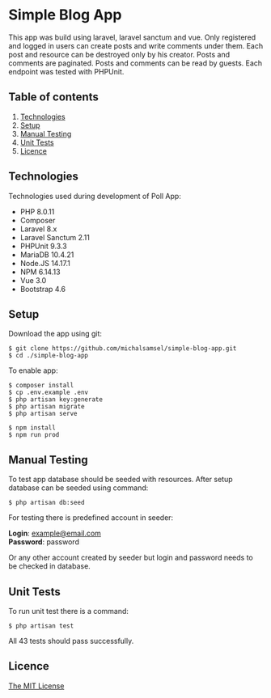 # Simple Blog App
This app was build using laravel, laravel sanctum and vue.
Only registered and logged in users can create posts and write comments under them.
Each post and resource can be destroyed only by his creator.
Posts and comments are paginated.
Posts and comments can be read by guests.
Each endpoint was tested with PHPUnit.
## Table of contents

1. [Technologies](#Requirements)
2. [Setup](#Setup)
3. [Manual Testing]()
4. [Unit Tests]()
5. [Licence](#Licence)

## Technologies
Technologies used during development of Poll App:
* PHP 8.0.11
* Composer
* Laravel 8.x
* Laravel Sanctum 2.11
* PHPUnit 9.3.3
* MariaDB 10.4.21
* Node.JS 14.17.1
* NPM 6.14.13
* Vue 3.0
* Bootstrap 4.6

## Setup
Download the app using git:
```
$ git clone https://github.com/michalsamsel/simple-blog-app.git
$ cd ./simple-blog-app
```

To enable app:
```
$ composer install
$ cp .env.example .env
$ php artisan key:generate
$ php artisan migrate
$ php artisan serve

$ npm install
$ npm run prod
```

## Manual Testing
To test app database should be seeded with resources.
After setup database can be seeded using command:
```
$ php artisan db:seed
```
For testing there is predefined account in seeder:

**Login**: example@email.com  
**Password**: password

Or any other account created by seeder but login and password needs to be checked in database.

## Unit Tests
To run unit test there is a command:
```
$ php artisan test
```
All 43 tests should pass successfully.
## Licence
[The MIT License](https://opensource.org/licenses/MIT)